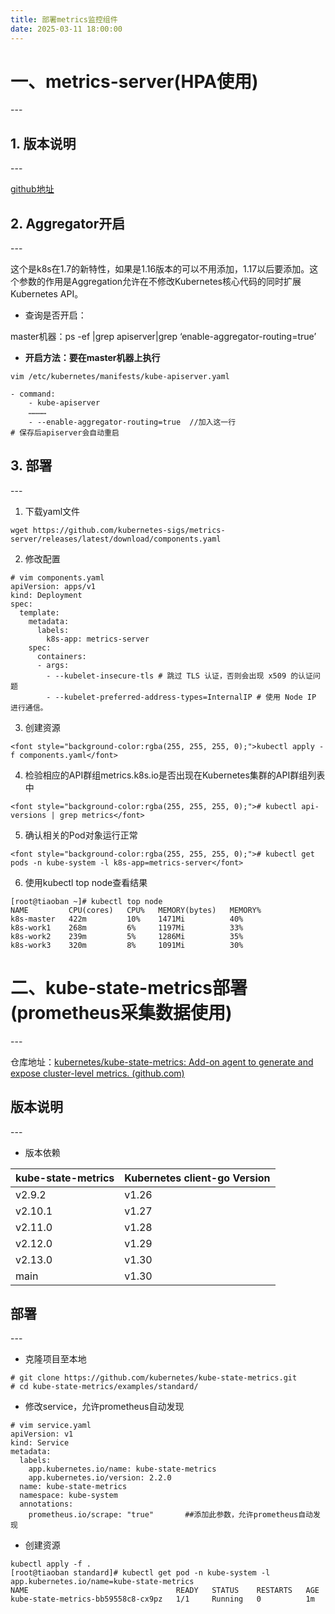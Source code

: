 ```yaml
---
title: 部署metrics监控组件
date: 2025-03-11 18:00:00
---
```

<h1 id="1878abb0"><font style="background-color:rgba(255, 255, 255, 0);">一、metrics-server(HPA使用)</font></h1>
---

<h2 id="e9a93a8e"><font style="background-color:rgba(255, 255, 255, 0);">1. 版本说明</font></h2>
---

[<font style="background-color:rgba(255, 255, 255, 0);">github地址</font>](https://github.com/kubernetes-sigs/metrics-server)

<h2 id="24f31c48"><font style="background-color:rgba(255, 255, 255, 0);">2. Aggregator开启</font></h2>
---

<font style="background-color:rgba(255, 255, 255, 0);">这个是k8s在1.7的新特性，如果是1.16版本的可以不用添加，1.17以后要添加。这个参数的作用是Aggregation允许在不修改Kubernetes核心代码的同时扩展Kubernetes API。</font>

+ <font style="background-color:rgba(255, 255, 255, 0);">查询是否开启：</font>

<font style="background-color:rgba(255, 255, 255, 0);">master机器：ps -ef |grep apiserver|grep ‘enable-aggregator-routing=true’</font>

+ **<font style="background-color:rgba(255, 255, 255, 0);">开启方法：要在master机器上执行</font>**

```plain
vim /etc/kubernetes/manifests/kube-apiserver.yaml

- command:
    - kube-apiserver
    …………
    - --enable-aggregator-routing=true  //加入这一行
# 保存后apiserver会自动重启
```

<h2 id="df5bec15"><font style="background-color:rgba(255, 255, 255, 0);">3. 部署</font></h2>
---

1. <font style="background-color:rgba(255, 255, 255, 0);">下载yaml文件</font>

```plain
wget https://github.com/kubernetes-sigs/metrics-server/releases/latest/download/components.yaml
```

2. <font style="background-color:rgba(255, 255, 255, 0);">修改配置</font>

```plain
# vim components.yaml
apiVersion: apps/v1
kind: Deployment
spec:
  template:
    metadata:
      labels:
        k8s-app: metrics-server
    spec:
      containers:
      - args:
        - --kubelet-insecure-tls # 跳过 TLS 认证，否则会出现 x509 的认证问题
        - --kubelet-preferred-address-types=InternalIP # 使用 Node IP 进行通信。
```

3. <font style="background-color:rgba(255, 255, 255, 0);">创建资源</font>

`<font style="background-color:rgba(255, 255, 255, 0);">kubectl apply -f components.yaml</font>`

4. <font style="background-color:rgba(255, 255, 255, 0);">检验相应的API群组metrics.k8s.io是否出现在Kubernetes集群的API群组列表中</font>

`<font style="background-color:rgba(255, 255, 255, 0);"># kubectl api-versions | grep metrics</font>`

5. <font style="background-color:rgba(255, 255, 255, 0);">确认相关的Pod对象运行正常</font>

`<font style="background-color:rgba(255, 255, 255, 0);"># kubectl get pods -n kube-system -l k8s-app=metrics-server</font>`

6. <font style="background-color:rgba(255, 255, 255, 0);">使用kubectl top node查看结果</font>

```plain
[root@tiaoban ~]# kubectl top node
NAME         CPU(cores)   CPU%   MEMORY(bytes)   MEMORY%   
k8s-master   422m         10%    1471Mi          40%       
k8s-work1    268m         6%     1197Mi          33%       
k8s-work2    239m         5%     1286Mi          35%       
k8s-work3    320m         8%     1091Mi          30% 
```

<h1 id="dadc99f1"><font style="background-color:rgba(255, 255, 255, 0);">二、kube-state-metrics部署(prometheus采集数据使用)</font></h1>
---

<font style="background-color:rgba(255, 255, 255, 0);">仓库地址：</font>[<font style="background-color:rgba(255, 255, 255, 0);">kubernetes/kube-state-metrics: Add-on agent to generate and expose cluster-level metrics. (github.com)</font>](https://github.com/kubernetes/kube-state-metrics)

<h2 id="092d2f88"><font style="background-color:rgba(255, 255, 255, 0);">版本说明</font></h2>
---

+ <font style="background-color:rgba(255, 255, 255, 0);">版本依赖</font>

| **<font style="background-color:rgba(255, 255, 255, 0);">kube-state-metrics</font>** | **<font style="background-color:rgba(255, 255, 255, 0);">Kubernetes client-go Version</font>** |
| --- | --- |
| <font style="background-color:rgba(255, 255, 255, 0);">v2.9.2</font> | <font style="background-color:rgba(255, 255, 255, 0);">v1.26</font> |
| <font style="background-color:rgba(255, 255, 255, 0);">v2.10.1</font> | <font style="background-color:rgba(255, 255, 255, 0);">v1.27</font> |
| <font style="background-color:rgba(255, 255, 255, 0);">v2.11.0</font> | <font style="background-color:rgba(255, 255, 255, 0);">v1.28</font> |
| <font style="background-color:rgba(255, 255, 255, 0);">v2.12.0</font> | <font style="background-color:rgba(255, 255, 255, 0);">v1.29</font> |
| <font style="background-color:rgba(255, 255, 255, 0);">v2.13.0</font> | <font style="background-color:rgba(255, 255, 255, 0);">v1.30</font> |
| <font style="background-color:rgba(255, 255, 255, 0);">main</font> | <font style="background-color:rgba(255, 255, 255, 0);">v1.30</font> |


<h2 id="a9f94dcd"><font style="background-color:rgba(255, 255, 255, 0);">部署</font></h2>
---

+ <font style="background-color:rgba(255, 255, 255, 0);">克隆项目至本地</font>

```plain
# git clone https://github.com/kubernetes/kube-state-metrics.git
# cd kube-state-metrics/examples/standard/
```

+ <font style="background-color:rgba(255, 255, 255, 0);">修改service，允许prometheus自动发现</font>

```plain
# vim service.yaml
apiVersion: v1
kind: Service
metadata:
  labels:
    app.kubernetes.io/name: kube-state-metrics
    app.kubernetes.io/version: 2.2.0
  name: kube-state-metrics
  namespace: kube-system
  annotations:  
    prometheus.io/scrape: "true"       ##添加此参数，允许prometheus自动发现
```

+ <font style="background-color:rgba(255, 255, 255, 0);">创建资源</font>

```plain
kubectl apply -f .
[root@tiaoban standard]# kubectl get pod -n kube-system -l app.kubernetes.io/name=kube-state-metrics
NAME                                 READY   STATUS    RESTARTS   AGE
kube-state-metrics-bb59558c8-cx9pz   1/1     Running   0          1m
```

